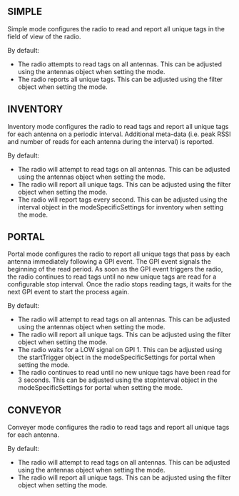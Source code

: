 ## SIMPLE

Simple mode configures the radio to read and report all unique tags in the field of view of the radio.

By default:

- The radio attempts to read tags on all antennas. This can be adjusted using the antennas object when setting the mode.
- The radio reports all unique tags. This can be adjusted using the filter object when setting the mode.

## INVENTORY

Inventory mode configures the radio to read tags and report all unique tags for each antenna on a periodic interval. Additional meta-data (i.e. peak RSSI and number of reads for each antenna during the interval) is reported.

By default:

- The radio will attempt to read tags on all antennas. This can be adjusted using the antennas object when setting the mode.
- The radio will report all unique tags. This can be adjusted using the filter object when setting the mode.
- The radio will report tags every second. This can be adjusted using the interval object in the modeSpecificSettings for inventory when setting the mode.

## PORTAL

Portal mode configures the radio to report all unique tags that pass by each antenna immediately following a GPI event. The GPI event signals the beginning of the read period. As soon as the GPI event triggers the radio, the radio continues to read tags until no new unique tags are read for a configurable stop interval. Once the radio stops reading tags, it waits for the next GPI event to start the process again.

By default:

- The radio will attempt to read tags on all antennas. This can be adjusted using the antennas object when setting the mode.
- The radio will report all unique tags. This can be adjusted using the filter object when setting the mode.
- The radio waits for a LOW signal on GPI 1. This can be adjusted using the startTrigger object in the modeSpecificSettings for portal when setting the mode.
- The radio continues to read until no new unique tags have been read for 3 seconds. This can be adjusted using the stopInterval object in the modeSpecificSettings for portal when setting the mode.

## CONVEYOR

Conveyer mode configures the radio to read tags and report all unique tags for each antenna.

By default:

- The radio will attempt to read tags on all antennas. This can be adjusted using the antennas object when setting the mode.
- The radio will report all unique tags. This can be adjusted using the filter object when setting the mode.

